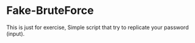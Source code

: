 # Fake-BruteForce

This is just for exercise, Simple script that try to replicate your password (input).
